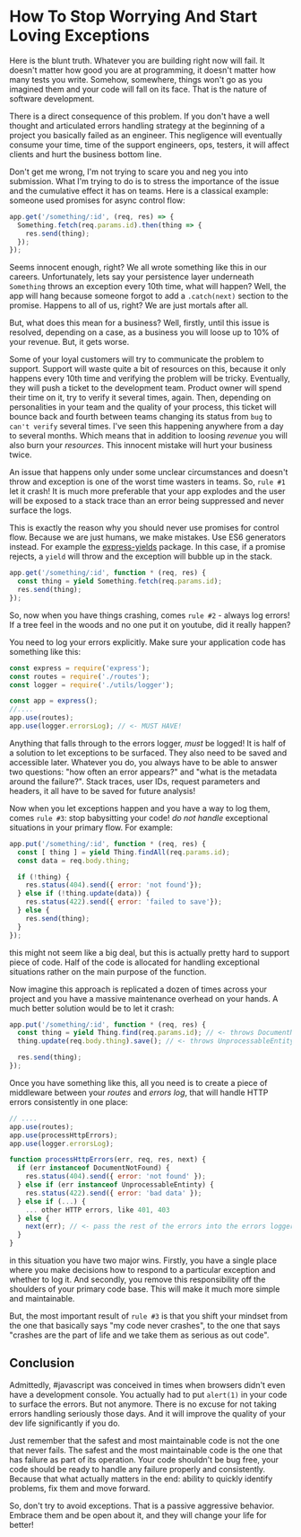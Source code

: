 # How To Stop Worrying And Start Loving Exceptions

Here is the blunt truth. Whatever you are building right now will fail. It doesn't
matter how good you are at programming, it doesn't matter how many tests you
write. Somehow, somewhere, things won't go as you imagined them and your code will
fall on its face. That is the nature of software development.

There is a direct consequence of this problem. If you don't have a well thought
and articulated errors handling strategy at the beginning of a project you
basically failed as an engineer. This negligence will eventually consume your
time, time of the support engineers, ops, testers, it will affect clients and
hurt the business bottom line.

Don't get me wrong, I'm not trying to scare you and neg you into submission.
What I'm trying to do is to stress the importance of the issue and the cumulative
effect it has on teams. Here is a classical example: someone used promises for
async control flow:
```js
app.get('/something/:id', (req, res) => {
  Something.fetch(req.params.id).then(thing => {
    res.send(thing);
  });
});
```
Seems innocent enough, right? We all wrote something like this in our careers.
Unfortunately, lets say your persistence layer underneath `Something` throws
an exception every 10th time, what will happen? Well, the app will hang because
someone forgot to add a `.catch(next)` section to the promise. Happens to all
of us, right? We are just mortals after all.

But, what does this mean for a business? Well, firstly, until this issue is
resolved, depending on a case, as a business you will loose up to 10% of your
revenue. But, it gets worse.

Some of your loyal customers will try to communicate the problem to support.
Support will waste quite a bit of resources on this, because it only happens
every 10th time and verifying the problem will be tricky. Eventually, they will
push a ticket to the development team. Product owner will spend their time on it,
try to verify it several times, again. Then, depending on personalities in your
team and the quality of your process, this ticket will bounce back and fourth
between teams changing its status from `bug` to `can't verify` several times.
I've seen this happening anywhere from a day to several months. Which means that
in addition to loosing _revenue_ you will also burn your _resources_. This
innocent mistake will hurt your business twice.

An issue that happens only under some unclear circumstances and doesn't throw
and exception is one of the worst time wasters in teams. So, `rule #1` let it
crash! It is much more preferable that your app explodes and the user will be
exposed to a stack trace than an error being suppressed and never surface the
logs.

This is exactly the reason why you should never use promises for control flow.
Because we are just humans, we make mistakes. Use ES6 generators instead.
For example the [express-yields](https://www.npmjs.com/package/express-yields)
package. In this case, if a promise rejects, a `yield` will throw and the exception
will bubble up in the stack.
```js
app.get('/something/:id', function * (req, res) {
  const thing = yield Something.fetch(req.params.id);
  res.send(thing);
});
```
So, now when you have things crashing, comes `rule #2` - always log errors! If a
tree feel in the woods and no one put it on youtube, did it really happen?

You need to log your errors explicitly. Make sure your application code has
something like this:
```js
const express = require('express');
const routes = require('./routes');
const logger = require('./utils/logger');

const app = express();
//....
app.use(routes);
app.use(logger.errorsLog); // <- MUST HAVE!
```
Anything that falls through to the errors logger, _must_ be logged! It is half
of a solution to let exceptions to be surfaced. They also need to be saved and
accessible later. Whatever you do, you always have to be able to answer two
questions: "how often an error appears?" and "what is the metadata around the
failure?". Stack traces, user IDs, request parameters and headers, it all have
to be saved for future analysis!

Now when you let exceptions happen and you have a way to log them, comes
`rule #3`: stop babysitting your code! _do not handle_ exceptional situations in
your primary flow. For example:
```js
app.put('/something/:id', function * (req, res) {
  const [ thing ] = yield Thing.findAll(req.params.id);
  const data = req.body.thing;

  if (!thing) {
    res.status(404).send({ error: 'not found'});
  } else if (!thing.update(data)) {
    res.status(422).send({ error: 'failed to save'});
  } else {
    res.send(thing);
  }
});
```
this might not seem like a big deal, but this is actually pretty hard to support
piece of code. Half of the code is allocated for handling exceptional situations
rather on the main purpose of the function.

Now imagine this approach is replicated a dozen of times across your project and
you have a massive maintenance overhead on your hands. A much better solution
would be to let it crash:
```js
app.put('/something/:id', function * (req, res) {
  const thing = yield Thing.find(req.params.id); // <- throws DocumentNotFound
  thing.update(req.body.thing).save(); // <- throws UnprocessableEntity

  res.send(thing);
});
```
Once you have something like this, all you need is to create a piece of middleware
between your _routes_ and _errors log_, that will handle HTTP errors consistently
in one place:
```js
// ....
app.use(routes);
app.use(processHttpErrors);
app.use(logger.errorsLog);

function processHttpErrors(err, req, res, next) {
  if (err instanceof DocumentNotFound) {
    res.status(404).send({ error: 'not found' });
  } else if (err instanceof UnprocessableEntinty) {
    res.status(422).send({ error: 'bad data' });
  } else if (...) {
    ... other HTTP errors, like 401, 403
  } else {
    next(err); // <- pass the rest of the errors into the errors logger
  }
}
```
in this situation you have two major wins. Firstly, you have a single place
where you make decisions how to respond to a particular exception and whether
to log it. And secondly, you remove this responsibility off the shoulders of your
primary code base. This will make it much more simple and maintainable.

But, the most important result of `rule #3` is that you shift your mindset from
the one that basically says "my code never crashes", to the one that says "crashes
are the part of life and we take them as serious as out code".

## Conclusion

Admittedly, #javascript was conceived in times when browsers didn't even have
a development console. You actually had to put `alert(1)` in your code to surface
the errors. But not anymore. There is no excuse for not taking errors handling
seriously those days. And it will improve the quality of your dev life significantly
if you do.

Just remember that the safest and most maintainable code is not the one that
never fails. The safest and the most maintainable code is the one that has
failure as part of its operation. Your code shouldn't be bug free, your code
should be ready to handle any failure properly and consistently. Because that
what actually matters in the end: ability to quickly identify problems, fix them
and move forward.

So, don't try to avoid exceptions. That is a passive aggressive behavior. Embrace
them and be open about it, and they will change your life for better!
